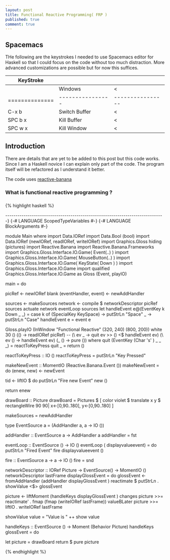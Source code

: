 ```yaml
---
layout: post
title: Functional Reactive Programming( FRP )
published: true
comment: true
---
```


## Spacemacs

THe following are the keystrokes I needed to use Spacemacs editor for Haskell so that I could focus on the code
without too much distraction. More advanced customizations are possible but for now this suffices.

| KeyStroke    |                |                |                
|--------------|----------------|----------------|
|              | Windows        |        <       |
|==============|----------------|----------------|
| C-x b        |   Switch Buffer|        <       |
| SPC b x      |   Kill Buffer  |        <       |
| SPC w x      |   Kill Window  |        <       |


## Introduction

There are details that are yet to be added to this post but this code works. Since I am a Haskell novice
I can explain only part of the code. The program itself will be refactored as I understand it better.

The code uses [reactive-banana](https://hackage.haskell.org/package/reactive-banana)

### What is functional reactive programming ?


###

{% highlight haskell %}


------------------------------------------------------------------------------}
{-# LANGUAGE ScopedTypeVariables #-}
{-# LANGUAGE BlockArguments #-}

module Main where
import Data.IORef
import Data.Bool (bool)
import Data.IORef (newIORef, readIORef, writeIORef)
import Graphics.Gloss hiding (pictures)
import Reactive.Banana
import Reactive.Banana.Frameworks
import Graphics.Gloss.Interface.IO.Game( Event(..) )
import Graphics.Gloss.Interface.IO.Game( MouseButton(..) )
import Graphics.Gloss.Interface.IO.Game( KeyState( Down ) )
import Graphics.Gloss.Interface.IO.Game
import qualified Graphics.Gloss.Interface.IO.Game as Gloss (Event, playIO)



main = do

   picRef ← newIORef blank
   (eventHandler, event) ← newAddHandler

   sources <- makeSources
   network <- compile $ networkDescriptor picRef sources
   actuate network
   eventLoop sources
   let handleEvent e@(EventKey k Down _ _) = case k of
            (SpecialKey KeySpace) -> putStrLn "Space" 
            _                   -> putStrLn "Case"
       handleEvent e = event e

   Gloss.playIO
    (InWindow "Functional Reactive" (320, 240) (800, 200))
    white
    30
    ()
    (\() -> readIORef picRef)
    -- (\ ev   _ → quit ev >> () <$ handleEvent ev)
    (\ ev () -> handleEvent ev)
    (\_ () -> pure ())
  where
    quit (EventKey (Char 's' )
                          _ _ _) = reactToKeyPress
    quit  _ = return ()

reactToKeyPress :: IO ()
reactToKeyPress = putStrLn "Key Pressed"


makeNewEvent :: MomentIO (Reactive.Banana.Event ())
makeNewEvent = do
  (enew, new) <- newEvent
  
  tid <- liftIO  $ do
    putStrLn "Fire new Event" 
    new ()

  return enew 

drawBoard :: Picture
drawBoard =
   Pictures $ [ color violet $ translate x y $ rectangleWire 90 90| x<-[0,90..180], y<-[0,90..180] ] 


makeSources =  newAddHandler


type EventSource a = (AddHandler a, a -> IO ())



addHandler :: EventSource a -> AddHandler a
addHandler = fst

eventLoop :: EventSource ()  -> IO ()
eventLoop ( displayvalueevent)  = do
  putStrLn "Fired Event"
  fire displayvalueevent ()

fire :: EventSource a -> a -> IO ()
fire = snd



networkDescriptor :: IORef Picture -> EventSource() -> MomentIO ()
networkDescriptor lastFrame  displayGlossEvent = do
  glossEvent <- fromAddHandler (addHandler displayGlossEvent )
  reactimate $ putStrLn . showValue <$> glossEvent

  picture <- liftMoment (handleKeys displayGlossEvent )
  changes picture >>= reactimate' . fmap (fmap (writeIORef lastFrame))
  valueBLater picture >>= liftIO . writeIORef lastFrame




showValue value = "Value is " ++ show value

handleKeys :: EventSource ()  -> Moment (Behavior Picture)
handleKeys glossEvent = do


  let picture = drawBoard
  return $ pure picture





{% endhighlight %}
